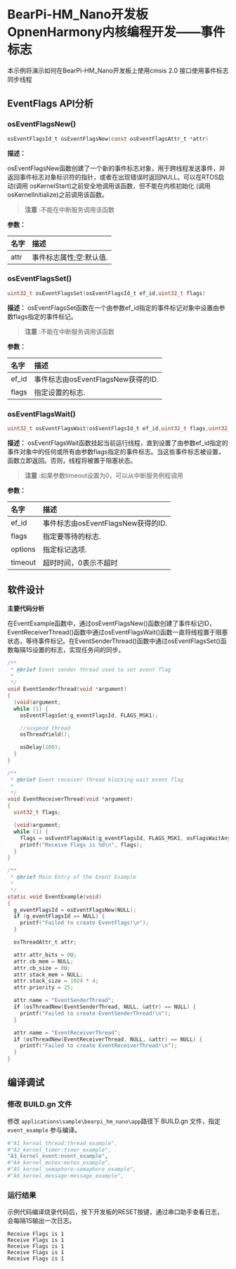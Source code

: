 # BearPi-HM_Nano开发板OpnenHarmony内核编程开发——事件标志
本示例将演示如何在BearPi-HM_Nano开发板上使用cmsis 2.0 接口使用事件标志同步线程


## EventFlags API分析


### osEventFlagsNew()

```c
osEventFlagsId_t osEventFlagsNew(const osEventFlagsAttr_t *attr)
```
**描述：**

osEventFlagsNew函数创建了一个新的事件标志对象，用于跨线程发送事件，并返回事件标志对象标识符的指针，或者在出现错误时返回NULL。可以在RTOS启动(调用 osKernelStart)之前安全地调用该函数，但不能在内核初始化 (调用 osKernelInitialize)之前调用该函数。
> **注意** :不能在中断服务调用该函数


**参数：**

|名字|描述|
|:--|:------| 
| attr |事件标志属性;空:默认值.  |

### osEventFlagsSet()

```c
uint32_t osEventFlagsSet(osEventFlagsId_t ef_id,uint32_t flags)
```
**描述：**
osEventFlagsSet函数在一个由参数ef_id指定的事件标记对象中设置由参数flags指定的事件标记。

> **注意** :不能在中断服务调用该函数


**参数：**

|名字|描述|
|:--|:------| 
| ef_id | 事件标志由osEventFlagsNew获得的ID.  |
| flags | 指定设置的标志.  |

### osEventFlagsWait()

```c
uint32_t osEventFlagsWait(osEventFlagsId_t ef_id,uint32_t flags,uint32_t options,uint32_t timeout)
```
**描述：**
osEventFlagsWait函数挂起当前运行线程，直到设置了由参数ef_id指定的事件对象中的任何或所有由参数flags指定的事件标志。当这些事件标志被设置，函数立即返回。否则，线程将被置于阻塞状态。

> **注意** :如果参数timeout设置为0，可以从中断服务例程调用


**参数：**

|名字|描述|
|:--|:------| 
| ef_id | 事件标志由osEventFlagsNew获得的ID.  |
| flags | 指定要等待的标志.  |
| options | 指定标记选项.  |
| timeout | 超时时间，0表示不超时  |


## 软件设计

**主要代码分析**

在EventExample函数中，通过osEventFlagsNew()函数创建了事件标记ID，EventReceiverThread()函数中通过osEventFlagsWait()函数一直将线程置于阻塞状态，等待事件标记。在EventSenderThread()函数中通过osEventFlagsSet()函数每隔1S设置的标志，实现任务间的同步。

```c
/**
 * @brief Event sender thread used to set event flag
 * 
 */
void EventSenderThread(void *argument)
{
  (void)argument;
  while (1) {
    osEventFlagsSet(g_eventFlagsId, FLAGS_MSK1);

    //suspend thread
    osThreadYield();

    osDelay(100);
  }
}

/**
 * @brief Event receiver thread blocking wait event flag
 * 
 */
void EventReceiverThread(void *argument)
{
  uint32_t flags;

  (void)argument;
  while (1) {
    flags = osEventFlagsWait(g_eventFlagsId, FLAGS_MSK1, osFlagsWaitAny, osWaitForever);
    printf("Receive Flags is %d\n", flags);
  }
}

/**
 * @brief Main Entry of the Event Example
 * 
 */
static void EventExample(void)
{
  g_eventFlagsId = osEventFlagsNew(NULL);
  if (g_eventFlagsId == NULL) {
    printf("Failed to create EventFlags!\n");
  }

  osThreadAttr_t attr;

  attr.attr_bits = 0U;
  attr.cb_mem = NULL;
  attr.cb_size = 0U;
  attr.stack_mem = NULL;
  attr.stack_size = 1024 * 4;
  attr.priority = 25;

  attr.name = "EventSenderThread";
  if (osThreadNew(EventSenderThread, NULL, &attr) == NULL) {
    printf("Failed to create EventSenderThread!\n");
  }

  attr.name = "EventReceiverThread";
  if (osThreadNew(EventReceiverThread, NULL, &attr) == NULL) {
    printf("Failed to create EventReceiverThread!\n");
  }
}

```

## 编译调试

### 修改 BUILD.gn 文件

修改 `applications\sample\bearpi_hm_nano\app`路径下 BUILD.gn 文件，指定 `event_example` 参与编译。

```r
#"A1_kernal_thread:thread_example",
#"A2_kernel_timer:timer_example",
"A3_kernel_event:event_example",
#"A4_kernel_mutex:mutex_example",
#"A5_kernel_semaphore:semaphore_example",
#"A6_kernel_message:message_example",
```
    


### 运行结果

示例代码编译烧录代码后，按下开发板的RESET按键，通过串口助手查看日志，会每隔1S输出一次日志。
```
Receive Flags is 1
Receive Flags is 1
Receive Flags is 1
Receive Flags is 1
Receive Flags is 1
```
